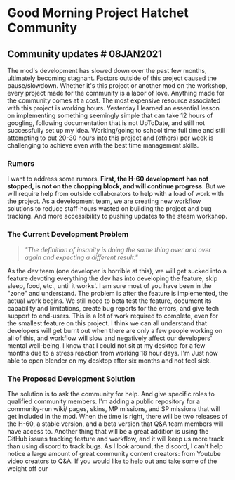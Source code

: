 # **Good Morning Project Hatchet Community**

## Community updates #  08JAN2021

The mod's development has slowed down over the past few months, ultimately becoming stagnant.  Factors outside of this project caused the pause/slowdown.  Whether it's this project or another mod on the workshop, every project made for the community is a labor of love. Anything made for the community comes at a cost. The most expensive resource associated with this project is working hours. Yesterday I learned an essential lesson on implementing something seemingly simple that can take 12 hours of googling, following documentation that is not UpToDate, and still not successfully set up my idea.  Working/going to school time full time and still attempting to put 20-30 hours into this project and (others) per week is challenging to achieve even with the best time management skills.

### **Rumors**

I want to address some rumors. **First, the H-60 development has not stopped, is not on the chopping block, and will continue progress.** But we will require help from outside collaborators to help with a load of work with the project.  As a development team, we are creating new workflow solutions to reduce staff-hours wasted on building the project and bug tracking.  And more accessibility to pushing updates to the steam workshop. 

### **__The Current Development Problem__**

>*"The definition of insanity is doing the same thing over and over again and expecting a different result."*

 As the dev team (one developer is horrible at this), we will get sucked into a feature devoting everything the dev has into developing the feature, skip sleep, food, etc., until it works'. I am sure most of you have been in the "zone" and understand.  The problem is after the feature is implemented, the actual work begins.  We still need to beta test the feature, document its capability and limitations, create bug reports for the errors, and give tech support to end-users. This is a lot of work required to complete, even for the smallest feature on this project. I think we can all understand that developers will get burnt out when there are only a few people working on all of this, and workflow will slow and negatively affect our developers' mental well-being. I know that I could not sit at my desktop for a few months due to a stress reaction from working 18 hour days. I'm Just now able to open blender on my desktop after six months and not feel sick. 

### **The Proposed Development Solution**  

The solution is to ask the community for help. And give specific roles to qualified community members. I'm adding a public repository for a community-run wiki/ pages, skins, MP missions, and SP missions that will get included in the mod. When the time is right, there will be two releases of the H-60, a stable version, and a beta version that Q&A team members will have access to. Another thing that will be a great addition is using the GitHub issues tracking feature and workflow, and it will keep us more track than using discord to track bugs. As I look around, the discord, I can't help notice a large amount of great community content creators: from Youtube video creators to Q&A. If you would like to help out and take some of the weight off our 
